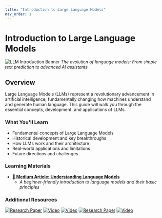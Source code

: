 ```yaml
---
title: "Introduction to Large Language Models"
nav_order: 1
---
```

# Introduction to Large Language Models

![LLM Introduction Banner](https://github.com/user-attachments/assets/57f00617-fc23-425d-95e6-b28ec361898c)
*The evolution of language models: From simple text prediction to advanced AI assistants*

## Overview
Large Language Models (LLMs) represent a revolutionary advancement in artificial intelligence, fundamentally changing how machines understand and generate human language. This guide will walk you through the essential concepts, development, and applications of LLMs.

### What You'll Learn
- Fundamental concepts of Large Language Models
- Historical development and key breakthroughs
- How LLMs work and their architecture
- Real-world applications and limitations
- Future directions and challenges

### Learning Materials
- **[📄 Medium Article: Understanding Language Models](https://medium.com/@mshojaei77/1ac0e05ca1f3)**
  - *A beginner-friendly introduction to language models and their basic principles*

### Additional Resources
[![Research Paper](https://badgen.net/badge/Paper/LLMs%20Overview/purple)](https://arxiv.org/pdf/2307.06435)
[![Video](https://badgen.net/badge/Video/LLMs%20Explained%20Briefly/red)](https://www.youtube.com/watch?v=LPZh9BOjkQs)
[![Video](https://badgen.net/badge/Video/Deep%20Dive%20into%20LLMs/red)](https://www.youtube.com/watch?v=7xTGNNLPyMI)
[![Research Paper](https://badgen.net/badge/Paper/LLMs%20Survey/purple)](https://arxiv.org/abs/2402.06196)
[![Video](https://badgen.net/badge/Video/Intro%20to%20LLMs/red)](https://www.youtube.com/watch?v=zjkBMFhNj_g)
